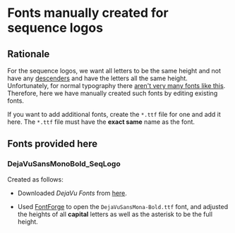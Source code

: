 # Fonts manually created for sequence logos

## Rationale
For the sequence logos, we want all letters to be the same height and not have any [descenders](https://en.wikipedia.org/wiki/Descender) and have the letters all the same height.
Unfortunately, for normal typography there [aren't very many fonts like this](https://graphicdesign.stackexchange.com/questions/111439/is-there-a-font-that-has-the-same-height-for-every-character).
Therefore, here we have manually created such fonts by editing existing fonts.

If you want to add additional fonts, create the `*.ttf` file for one and add it here.
The `*.ttf` file must have the **exact same** name as the font.


## Fonts provided here

### DejaVuSansMonoBold_SeqLogo
Created as follows:

 - Downloaded *DejaVu Fonts* from [here](https://sourceforge.net/projects/dejavu/files/dejavu/2.37/dejavu-fonts-ttf-2.37.zip/download).

 - Used [FontForge](https://fontforge.github.io) to open the `DejaVuSansMona-Bold.ttf` font, and adjusted the heights of all **capital** letters as well as the asterisk to be the full height.
